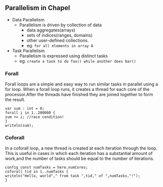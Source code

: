 ## Parallelism in Chapel
* Data Parallelism
  * Parallelism is driven by collection of data
    * data aggregates(arrays)
    * sets of indices(ranges, domains)
    * other user-defined collections.
    * eg. ``` for all elements in array A ```
* Task Parallelism
   * Parallelism is expressed using distinct tasks
   * eg. ``` create a task to do foo() while another does bar() ```
  
### Forall 
Forall loops are a simple and easy way to run similar tasks in parallel using a for loop. When a forall loop runs, it creates a thread for 
each core of the processor.After the threads have finished they are joined together to form the result. 
```Chapel
var sum : int = 0;
forall i in 1..200000 {
sum += i; //race condition!
}
writeln(sum);
```
### Coforall
In a coforall loop, a new thread is created at each iteration through the loop. This is useful in cases in which each iteration
has a substantial amount of work,and the number of tasks should be equal to the number of iterations.
```Chapel
config const numTasks = here.numCores;
coforall tid in 1..numTasks {
writeln("Hello, world"," from task ",tid," of ",numTasks,"!");
}
```

  
